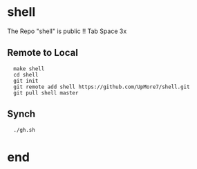 # shell

The Repo "shell" is public !!
Tab Space 3x



## Remote to Local

      make shell
      cd shell
      git init
      git remote add shell https://github.com/UpMore7/shell.git
      git pull shell master
      
      
      
## Synch
      
      ./gh.sh
      
      
      
# end
